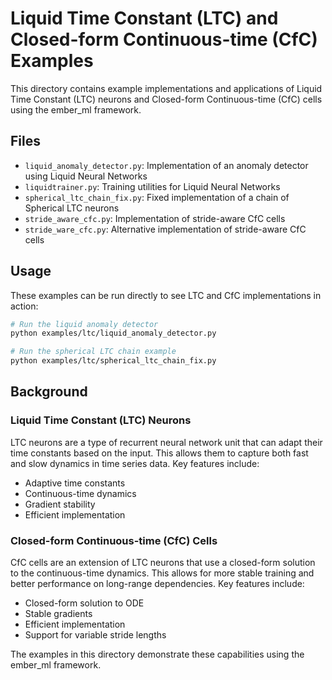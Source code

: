 # Liquid Time Constant (LTC) and Closed-form Continuous-time (CfC) Examples

This directory contains example implementations and applications of Liquid Time Constant (LTC) neurons and Closed-form Continuous-time (CfC) cells using the ember_ml framework.

## Files

- `liquid_anomaly_detector.py`: Implementation of an anomaly detector using Liquid Neural Networks
- `liquidtrainer.py`: Training utilities for Liquid Neural Networks
- `spherical_ltc_chain_fix.py`: Fixed implementation of a chain of Spherical LTC neurons
- `stride_aware_cfc.py`: Implementation of stride-aware CfC cells
- `stride_ware_cfc.py`: Alternative implementation of stride-aware CfC cells

## Usage

These examples can be run directly to see LTC and CfC implementations in action:

```bash
# Run the liquid anomaly detector
python examples/ltc/liquid_anomaly_detector.py

# Run the spherical LTC chain example
python examples/ltc/spherical_ltc_chain_fix.py
```

## Background

### Liquid Time Constant (LTC) Neurons

LTC neurons are a type of recurrent neural network unit that can adapt their time constants based on the input. This allows them to capture both fast and slow dynamics in time series data. Key features include:

- Adaptive time constants
- Continuous-time dynamics
- Gradient stability
- Efficient implementation

### Closed-form Continuous-time (CfC) Cells

CfC cells are an extension of LTC neurons that use a closed-form solution to the continuous-time dynamics. This allows for more stable training and better performance on long-range dependencies. Key features include:

- Closed-form solution to ODE
- Stable gradients
- Efficient implementation
- Support for variable stride lengths

The examples in this directory demonstrate these capabilities using the ember_ml framework.